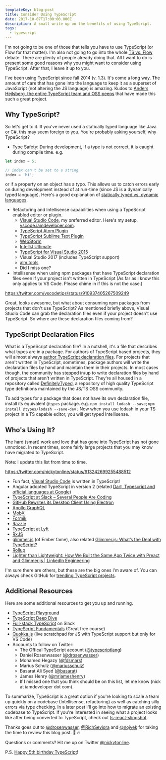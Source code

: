 ```yaml
---
templateKey: blog-post
title: Consider Using TypeScript
date: 2017-10-07T17:00:00.000Z
description: A small write up on the benefits of using TypeScript.
tags:
  - typescript
---
```


I'm not going to be one of those that tells you have to use TypeScript (or Flow for that matter). I'm also not going to go into the whole [TS vs. Flow](https://www.google.ca/search?q=flow+vs.+typescript&rlz=1C5CHFA_enCA763CA763&oq=flow+vs.+typescript&aqs=chrome.0.0l4.3590j0j4&sourceid=chrome&ie=UTF-8) debate. There are plenty of people already doing that. All I want to do is present some good reasons why you might want to consider using TypeScript. After that, I leave it up to you.

I've been using TypeScript since fall 2014 (v. 1.3). It's come a long way. The amount of care that has gone into the language to keep it as a superset of JavaScript (not altering the JS language) is amazing. Kudos to [Anders Hejlsberg, the entire TypeScript team and OSS peeps](https://github.com/Microsoft/TypeScript/graphs/contributors) that have made this such a great project.

## Why TypeScript?

So let's get to it. If you've never used a statically typed language like Java or C#, this may seem foreign to you. You're probably asking yourself, why TypeScript?

- Type Safety: During development, if a type is not correct, it is caught during compile time. e.g.

```javascript
let index = 5;

// index can't be set to a string
index = 'hi';
```

or if a property on an object has a typo. This allows us to catch errors early on during development instead of at run-time (since JS is a dynamically typed language). Here's a good explanation of [statically typed vs. dynamic languages](https://stackoverflow.com/a/1517670/77814).
- Refactoring and Intellisense capabilities when using a TypeScript enabled editor or plugin.
  - [Visual Studio Code](https://code.visualstudio.com), my preferred editor. Here's my setup, [vscode.iamdeveloper.com](http://vscode.iamdeveloper.com).
  - [TypeScript Atom Plugin](https://atom.io/packages/atom-typescript)
  - [TypeScript Sublime Text Plugin](https://github.com/Microsoft/TypeScript-Sublime-Plugin)
  - [WebStorm](https://www.jetbrains.com/help/webstorm/typescript.html)
  - [IntelliJ Ultimate](https://www.jetbrains.com/help/idea/typescript.html)
  - [TypeScript for Visual Studio 2015](https://www.microsoft.com/en-us/download/details.aspx?id=48593)
  - Visual Studio 2017 (includes TypeScript support)
  - [alm.tools](http://alm.tools)
  - Did I miss one?
- Intellisense when using npm packages that have TypeScript declaration files even if your project isn't written in TypeScript (As far as I know this only applies to VS Code. Please chime in if this is not the case.)

https://twitter.com/vscodetips/status/910937405267509249

Great, looks awesome, but what about consuming npm packages from projects that don't use TypeScript? As mentioned briefly above, Visual Studio Code can grab the declaration files even if your project doesn't use TypeScript. So where are these declaration files coming from?

## TypeScript Declaration Files

What is a TypeScript declaration file? In a nutshell, it's a file that describes what types are in a package. For authors of TypeScript based projects, they will almost always [author TypeScript declaration files](https://www.typescriptlang.org/docs/handbook/declaration-files/introduction.html). For projects that aren't written in TypeScript, sometimes, package authors will write the declaration files by hand and maintain them in their projects. In most cases though, the community has stepped in/up to write declaration files by hand of projects that aren't written in TypeScript. They're all housed in a repository called [DefinitelyTyped](http://definitelytyped.org), a repository of high quality TypeScript type definitions maintained by the JS/TS OSS community.

To add types for a package that does not have its own declaration file, install its equivalent `@types` package. e.g. `npm install lodash --save;npm install @types/lodash --save-dev;` Now when you use lodash in your TS project in a TS capable editor, you will get typed Intellisense.

## Who's Using It?

The hard (smart) work and love that has gone into TypeScript has not gone unnoticed. In recent times, some fairly large projects that you may know have migrated to TypeScript.

Note: I update this list from time to time.

https://twitter.com/nickytonline/status/913242699255488512

- Fun fact, [Visual Studio Code](https://github.com/Microsoft/vscode) is written in TypeScript!
- Angular adopted TypeScript in version 2 (related [Dart, Typescript and official languages at Google](news.dartlang.org/2017/04/dart-typescript-and-official-languages.html))
- [TypeScript at Slack – Several People Are Coding](https://slack.engineering/typescript-at-slack-a81307fa288d)
- [GitHub Rewrites its Desktop Client Using Electron](https://www.infoq.com/news/2017/05/github-electron-desktop-client)
- [Apollo GraphQL](https://github.com/apollographql)
- [MobX](https://github.com/mobxjs/mobx)
- [Formik](https://github.com/jaredpalmer/formik)
- [Razzle](https://github.com/jaredpalmer/razzle)
- [TypeScript at Lyft](https://eng.lyft.com/typescript-at-lyft-64f0702346ea)
- [RxJS](https://github.com/ReactiveX/rxjs)
- [glimmer.js](https://github.com/glimmerjs/glimmer.js) (of Ember fame), also related [Glimmer.js: What’s the Deal with TypeScript?](https://medium.com/@tomdale/glimmer-js-whats-the-deal-with-typescript-f666d1a3aad0)
- [Rollup](https://github.com/rollup/rollup)
- [Lighter than Lightweight: How We Built the Same App Twice with Preact and Glimmer.js | LinkedIn Engineering](https://engineering.linkedin.com/blog/2018/03/how-we-built-the-same-app-twice-with-preact-and-glimmerjs)

I'm sure there are others, but these are the big ones I'm aware of. You can always check GitHub for [trending TypeScript projects](https://github.com/trending/typescript).

## Additional Resources

Here are some additional resources to get you up and running.

- [TypeScript Playground](https://www.typescriptlang.org/play)
- [TypeScript Deep Dive](https://www.gitbook.com/book/basarat/typescript)
- [Full-stack TypeScript](https://fullstacktypescript.slack.com) on Slack
- [TypeScript Fundamentals](https://typescriptcourses.com/typescript-fundamentals) (Great free course)
- [Quokka.js](https://quokkajs.com) (live scratchpad for JS with TypeScript support but only for VS Code)
- Accounts to follow on Twitter:
  - The Offical TypeScript account ([@typescriptlang](https://twitter.com/typescriptlang))
  - Daniel Rosenwasser ([@drosenwasser](https://twitter.com/drosenwasser))
  - Mohamed Hegazy ([@fdsmars](https://twitter.com/fdsmars))
  - Marius Schulz ([@mariusschulz](https://twitter.com/mariusschulz))
  - Basarat Ali Syed ([@basarat](https://twitter.com/basarat))
  - James Henry ([@mrjameshenry](https://twitter.com/mrjameshenry))
  - If I missed one that you think should be on this list, let me know (nick at iamdeveloper dot com).

To summarize, TypeScript is a great option if you're looking to scale a team up quickly on a codebase (Intellisense, refactoring) as well as catching silly errors via type checking. In a later post I'll go into how to migrate an existing codebase to TypeScript. If you're interested in seeing what a project looks like after being converted to TypeScript, check out [ts-react-slingshot](https://github.com/typescriptcrew/ts-react-slingshot).

Thanks goes out to [@drosenwasser](https://twitter.com/drosenwasser), [@RichSeviora](https://twitter.com/RichSeviora) and [@nojvek](https://twitter.com/nojvek) for taking the time to review this blog post. 💯 🔥

Questions or comments? Hit me up on Twitter [@nickytonline](https://www.twitter.com/nickytonline).

P.S. [Happy 5th birthday TypeScript](https://twitter.com/typescriptlang/status/914918151556448256)!
